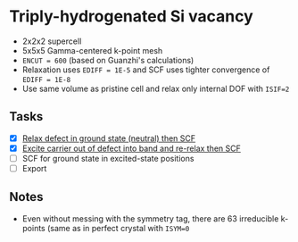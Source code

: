 # Triply-hydrogenated Si vacancy

* 2x2x2 supercell
* 5x5x5 Gamma-centered k-point mesh
* `ENCUT = 600` (based on Guanzhi's calculations)
* Relaxation uses `EDIFF = 1E-5` and SCF uses tighter convergence of `EDIFF = 1E-8`
* Use same volume as pristine cell and relax only internal DOF with `ISIF=2`

## Tasks

- [x] [Relax defect in ground state (neutral) then SCF](./finalChargeState/finalPositions)
- [x] [Excite carrier out of defect into band and re-relax then SCF](./initialChargeState)
- [ ] SCF for ground state in excited-state positions
- [ ] Export

## Notes

* Even without messing with the symmetry tag, there are 63 irreducible k-points (same as in perfect crystal with `ISYM=0`
